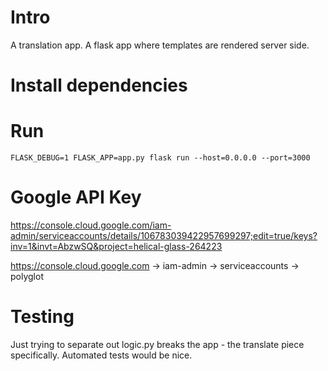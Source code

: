 # Intro
A translation app. A flask app where templates are rendered server side.

# Install dependencies

# Run
`FLASK_DEBUG=1 FLASK_APP=app.py flask run --host=0.0.0.0 --port=3000`

# Google API Key
https://console.cloud.google.com/iam-admin/serviceaccounts/details/106783039422957699297;edit=true/keys?inv=1&invt=AbzwSQ&project=helical-glass-264223

https://console.cloud.google.com -> iam-admin -> serviceaccounts -> polyglot

# Testing
Just trying to separate out logic.py breaks the app - the translate piece specifically. Automated tests would be nice. 